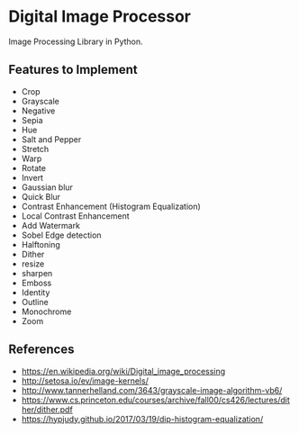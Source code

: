# Digital Image Processor

Image Processing Library in Python.

## Features to Implement

* Crop
* Grayscale
* Negative
* Sepia
* Hue
* Salt and Pepper
* Stretch
* Warp
* Rotate
* Invert
* Gaussian blur
* Quick Blur
* Contrast Enhancement (Histogram Equalization)
* Local Contrast Enhancement
* Add Watermark
* Sobel Edge detection
* Halftoning
* Dither
* resize
* sharpen
* Emboss
* Identity
* Outline
* Monochrome
* Zoom


## References

* https://en.wikipedia.org/wiki/Digital_image_processing
* http://setosa.io/ev/image-kernels/
* http://www.tannerhelland.com/3643/grayscale-image-algorithm-vb6/
* https://www.cs.princeton.edu/courses/archive/fall00/cs426/lectures/dither/dither.pdf
* https://hypjudy.github.io/2017/03/19/dip-histogram-equalization/
